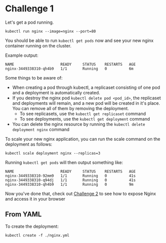 # Challenge 1

Let's get a pod running.

`kubectl run nginx --image=nginx --port=80`

You should be able to run `kubectl get pods` now and see your new nginx container running on the cluster.

Example output:
```
NAME                     READY     STATUS    RESTARTS   AGE
nginx-3449338310-qh4b9   1/1       Running   0          6m
```

Some things to be aware of:
* When creating a pod through kubectl, a replicaset consisting of one pod and a deployment is automatically created.
* If you destroy the nginx pod `kubectl delete pod <pod_id>`, the replicaset and deployments will remain, and a new pod will be created in it's place. You can remove all of them by removing the deployment.
  * To see replicasets, use the `kubectl get replicaset` command
  * To see deployments, use the `kubectl get deployment` command
* You can delete the nginx resource by running the `kubectl delete deployment nginx` command

To scale your new nginx application, you can run the scale command on the deployment as follows:

`kubectl scale deployment nginx --replicas=3`

Running `kubectl get pods` will then output something like:
```
NAME                     READY     STATUS    RESTARTS   AGE
nginx-3449338310-92mm9   1/1       Running   0          41s
nginx-3449338310-q94dj   1/1       Running   0          41s
nginx-3449338310-qh4b9   1/1       Running   0          9m
```

Now you've done that, check out [Challenge 2](../2) to see how to expose Nginx and access it in your browser

## From YAML

To create the deployment:

`kubectl create -f ./nginx.yml`
